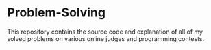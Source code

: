 # Problem-Solving
This repository contains the source code and explanation of all of my solved problems on various online judges and programming contests.
